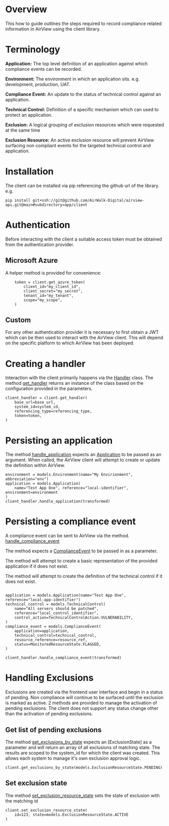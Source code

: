 # Overview
This how to guide outlines the steps required to record compliance related information in AirView using the client library.

# Terminology
**Application:** The top level definition of an application against which compliance events can be recorded.

**Environment:** The environment in which an application sits. e.g. development, production, UAT.

**Compliance Event:** An update to the status of technical control against an application.

**Technical Control:** Definition of a specific mechanism which can used to protect an application.

**Exclusion:** A logical grouping of exclusion resources which were requested at the same time

**Exclusion Resource:** An active exclusion resource will prevent AirView surfacing non compliant events for the targeted technical control and application.


# Installation
The client can be installed via pip referencing the github url of the library. e.g.

```
pip install git+ssh://git@github.com/AirWalk-Digital/airview-api.git@main#subdirectory=app/client
```

# Authentication
Before interacting with the client a suitable access token must be obtained from the authentication provider.
## Microsoft Azure
A helper method is provided for convenience:

```
    token = client.get_azure_token(
        client_id="my_client_id",
        client_secret="my_secret",
        tenant_id="my_tenant",
        scope="my_scope",
    )
```
## Custom
For any other authentication provider it is necessary to first obtain a JWT which can be then used to interact with the AirView client. This will depend on the specific platform to which AirView has been deployed.

# Creating a handler
Interaction with the client primarily happens via the [Handler](./airviewclient.md#class-clientairviewclientclienthandlerbackend) class. The method [get_handler](./airviewclient.md#clientairviewclientclientget_handlerbase_url-system_id-referencing_type-token) returns an instance of the class based on the configuration provided in the parameters.

```
client_handler = client.get_handler(
	base_url=base_url,
	system_id=system_id,
	referencing_type=referencing_type,
	token=token,
)

```

# Persisting an application
The method [handle_application](./airviewclient.md#clientairviewclientclientget_handlerbase_url-system_id-referencing_type-token) expects an [Application](./airviewclient.md#class-clientairviewclientmodelsapplicationname-reference-environmentnone-type1-idnone-parent_idnone) to be passed as an argument. When called, the AirView client will attempt to create or update the definition within AirView.

```
environment = models.Environment(name="My Envirionment", abbreviation="env")
application = models.Application(
    name="Test App One", reference="local-identifier", environment=environment
)
client_handler.handle_application(transformed)

```

# Persisting a compliance event
A compliance event can be sent to AirView via the method. [handle_compliance_event](./airviewclient.md#handle_compliance_eventcompliance_event)

The method expects a [ComplianceEvent](./airviewclient.md#class-clientairviewclientmodelscomplianceeventresource_reference-application-technical_control-status) to be passed in as a parameter.

The method will attempt to create a basic representation of the provided application if it does not exist.

The method will attempt to create the definition of the technical control if it does not exist.

```

application = models.Application(name="Test App One", reference="local-app-identifier")
technical_control = models.TechnicalControl(
    name="All servers should be patched",
    reference="local_control_identifier",
    control_action=TechnicalControlAction.VULNERABILITY,
)
compliance_event = models.ComplianceEvent(
	application=application,
	technical_control=technical_control,
	resource_reference=resource_ref,
	status=MonitoredResourceState.FLAGGED,
)

client_handler.handle_compliance_event(transformed)

```
# Handling Exclusions
Exclusions are created via the frontend user interface and begin in a status of pending. Non compliance will continue to be surfaced until the exclusion is marked as active. 2 methods are provided to manage the activation of pending exclusions. The client does not support any status change other than the activation of pending exclusions.

## Get list of pending exclusions
The method [get_exclusions_by_state](./create-guide./airviewclient.md#get_exclusions_by_statestate)
expects an [ExclusionState] as a parameter and will return an array of all exclusions of matching state. The results are scoped to the system_id for which the client was created. This allows each system to manage it's own exclusion approval logic.

```
client.get_exclusions_by_state(models.ExclusionResourceState.PENDING)
```

## Set exclusion state

The method [set_exclusion_resource_state](./airviewclient.md#set_exclusion_resource_stateid-state) sets the state of exclusion with the matching id


```
client.set_exclusion_resource_state(
	id=123, state=models.ExclusionResourceState.ACTIVE
)

```
